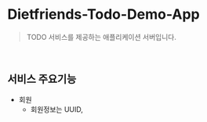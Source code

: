 # Dietfriends-Todo-Demo-App
> TODO 서비스를 제공하는 애플리케이션 서버입니다.

<br>

## 서비스 주요기능
- 회원
    - 회원정보는 UUID, 